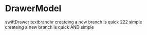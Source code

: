 # DrawerModel
swiftDrawer textbranchr
createing  a new branch is quick 222 simple
createing a new branch is quick AND simple 

